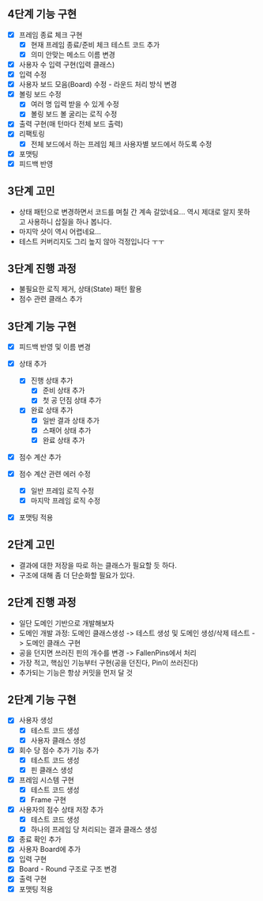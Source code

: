 ## 4단계 기능 구현
* [X] 프레임 종료 체크 구현
    * [X] 현재 프레임 종료/준비 체크 테스트 코드 추가
    * [X] 의미 안맞는 메소드 이름 변경
* [X] 사용자 수 입력 구현(입력 클래스)
* [X] 입력 수정
* [X] 사용자 보드 모음(Board) 수정 - 라운드 처리 방식 변경
* [X] 볼링 보드 수정
    * [X] 여러 명 입력 받을 수 있게 수정
    * [X] 볼링 보드 볼 굴리는 로직 수정
* [X] 출력 구현(매 턴마다 전체 보드 출력)
* [X] 리팩토링
    * [X] 전체 보드에서 하는 프레임 체크 사용자별 보드에서 하도록 수정
* [X] 포맷팅
* [X] 피드백 반영

## 3단계 고민
* 상태 패턴으로 변경하면서 코드를 며칠 간 계속 갈았네요... 역시 제대로 알지 못하고 사용하니 삽질을 하나 봅니다.
* 마지막 샷이 역시 어렵네요...
* 테스트 커버리지도 그리 높지 않아 걱정입니다 ㅜㅜ

## 3단계 진행 과정
* 불필요한 로직 제거, 상태(State) 패턴 활용
* 점수 관련 클래스 추가


## 3단계 기능 구현
* [X] 피드백 반영 및 이름 변경
* [X] 상태 추가
    * [X] 진행 상태 추가
        * [X] 준비 상태 추가
        * [X] 첫 공 던짐 상태 추가
    * [X] 완료 상태 추가
        * [X] 일반 결과 상태 추가
        * [X] 스패어 상태 추가
        * [X] 완료 상태 추가
* [X] 점수 계산 추가
* [X] 점수 계산 관련 에러 수정
    * [X] 일반 프레임 로직 수정
    * [X] 마지막 프레임 로직 수정
* [X] 포맷팅 적용


## 2단계 고민
* 결과에 대한 저장을 따로 하는 클래스가 필요할 듯 하다.
* 구조에 대해 좀 더 단순화할 필요가 있다.

## 2단계 진행 과정
* 일단 도메인 기반으로 개발해보자
* 도메인 개발 과정: 도메인 클래스생성 -> 테스트 생성 및 도메인 생성/삭제 테스트 -> 도메인 클래스 구현
* 공을 던지면 쓰러진 핀의 개수를 변경 -> FallenPins에서 처리
* 가장 적고, 핵심인 기능부터 구현(공을 던진다, Pin이 쓰러진다)
* 추가되는 기능은 항상 커밋을 먼저 달 것

## 2단계 기능 구현
* [X] 사용자 생성
    * [X] 테스트 코드 생성
    * [X] 사용자 클래스 생성
* [X] 회수 당 점수 추가 기능 추가
    * [X] 테스트 코드 생성
    * [X] 핀 클래스 생성
* [X] 프레임 시스템 구현
    * [X] 테스트 코드 생성
    * [X] Frame 구현
* [X] 사용자의 점수 상태 저장 추가
    * [X] 테스트 코드 생성
    * [X] 하나의 프레임 당 처리되는 결과 클래스 생성
* [X] 종료 확인 추가
* [X] 사용자 Board에 추가
* [X] 입력 구현
* [X] Board - Round 구조로 구조 변경
* [X] 출력 구현
* [X] 포맷팅 적용
